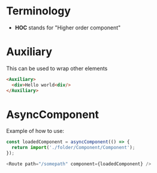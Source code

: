 Terminology
======
* <b>HOC</b> stands for "Higher order component"


Auxiliary
======
This can be used to wrap other elements
```html
<Auxiliary>
  <div>Hello world<div/>
</Auxiliary>
```


AsyncComponent
======
Example of how to use:

```typescript jsx
const loadedComponent = asyncComponent(() => {
  return import('./folder/Component/Component');
});
```
```typescript jsx
<Route path="/somepath" component={loadedComponent} />
```
